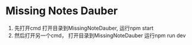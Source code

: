 # Missing Notes Dauber

1. 先打开cmd 打开目录到MissingNoteDauber, 运行npm start
2. 然后打开另一个cmd， 打开目录到MissingNoteDauber 运行npm run dev
